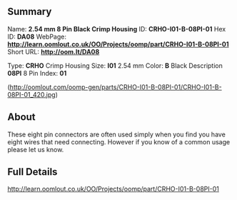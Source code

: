 

 ## Summary
Name: __2.54 mm 8 Pin Black Crimp Housing__
ID: __CRHO-I01-B-08PI-01__
Hex ID: __DA08__
WebPage: __http://learn.oomlout.co.uk/OO/Projects/oomp/part/CRHO-I01-B-08PI-01__
Short URL: __http://oom.lt/DA08__

Type: __CRHO__ Crimp Housing 
Size: __I01__ 2.54 mm 
Color: __B__ Black 
Description __08PI__ 8 Pin 
Index: __01__


(http://oomlout.com/oomp-gen/parts/CRHO-I01-B-08PI-01/CRHO-I01-B-08PI-01_420.jpg)

## About
These eight pin connectors are often used simply when you find you have eight wires that need connecting. However if you know of a common usage please let us know.

 ## Full Details
 http://learn.oomlout.co.uk/OO/Projects/oomp/part/CRHO-I01-B-08PI-01















